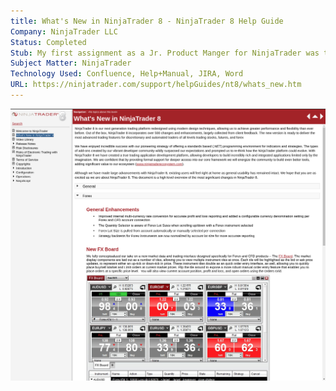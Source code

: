 ```yaml
---
title: What's New in NinjaTrader 8 - NinjaTrader 8 Help Guide
Company: NinjaTrader LLC
Status: Completed
Stub: My first assignment as a Jr. Product Manger for NinjaTrader was to compile, review, and publish technical copy for marketing teams to tease content to users eagerly waiting the milestone release of NinjaTrader version 8. Much of the technical copy used in this document is being reused by NinjaTrader's marketing team in the form of Tweets and Blog content.
Subject Matter: NinjaTrader
Technology Used: Confluence, Help+Manual, JIRA, Word
URL: https://ninjatrader.com/support/helpGuides/nt8/whats_new.htm
---
```

![alt text](./img/whatsnew.png)
